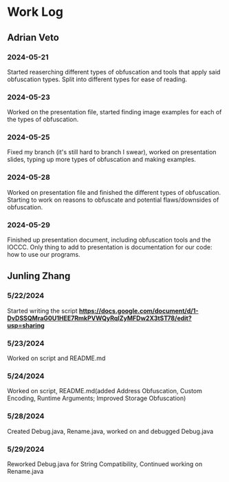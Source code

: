 # Work Log

## Adrian Veto

### 2024-05-21

Started reaserching different types of obfuscation and tools that apply said obfuscation types. Split into different types for ease of reading.

### 2024-05-23

Worked on the presentation file, started finding image examples for each of the types of obfuscation.

### 2024-05-25

Fixed my branch (it's still hard to branch I swear), worked on presentation slides, typing up more types of obfuscation and making examples.

### 2024-05-28

Worked on presentation file and finished the different types of obfuscation. Starting to work on reasons to obfuscate and potential flaws/downsides of obfuscation.

### 2024-05-29

Finished up presentation document, including obfuscation tools and the IOCCC. Only thing to add to presentation is documentation for our code: how to use our programs.


## Junling Zhang

### 5/22/2024

Started writing the script
**https://docs.google.com/document/d/1-DvDSSQMraG0U1HEE7RmkPVWQyRqIZyMFDw2X3tST78/edit?usp=sharing**


### 5/23/2024

Worked on script and README.md


### 5/24/2024

Worked on script, README.md(added Address Obfuscation, Custom Encoding, 
Runtime Arguments; Improved Storage Obfuscation)


### 5/28/2024

Created Debug.java, Rename.java, worked on and debugged Debug.java


### 5/29/2024

Reworked Debug.java for String Compatibility, Continued working on Rename.java

